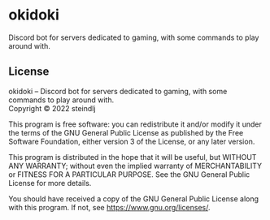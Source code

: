 # okidoki
Discord bot for servers dedicated to gaming, with some commands to play around with.
## License
okidoki – Discord bot for servers dedicated to gaming, with some commands to play around with.<br />
Copyright © 2022 steindlj

This program is free software: you can redistribute it and/or modify it under the terms of the GNU General Public License as published by the Free Software Foundation, either version 3 of the License, or any later version.

This program is distributed in the hope that it will be useful, but WITHOUT ANY WARRANTY; without even the implied warranty of MERCHANTABILITY or FITNESS FOR A PARTICULAR PURPOSE. See the GNU General Public License for more details.

You should have received a copy of the GNU General Public License along with this program. If not, see <https://www.gnu.org/licenses/>.


